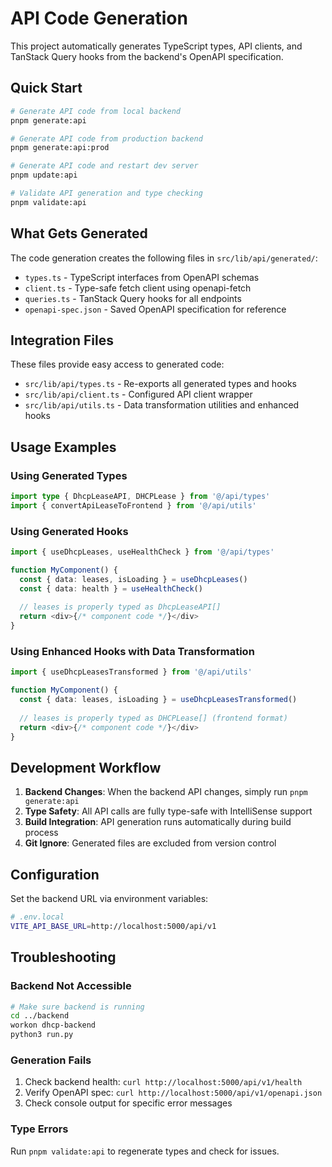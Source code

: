 # API Code Generation

This project automatically generates TypeScript types, API clients, and TanStack Query hooks from the backend's OpenAPI specification.

## Quick Start

```bash
# Generate API code from local backend
pnpm generate:api

# Generate API code from production backend  
pnpm generate:api:prod

# Generate API code and restart dev server
pnpm update:api

# Validate API generation and type checking
pnpm validate:api
```

## What Gets Generated

The code generation creates the following files in `src/lib/api/generated/`:

- `types.ts` - TypeScript interfaces from OpenAPI schemas
- `client.ts` - Type-safe fetch client using openapi-fetch
- `queries.ts` - TanStack Query hooks for all endpoints
- `openapi-spec.json` - Saved OpenAPI specification for reference

## Integration Files

These files provide easy access to generated code:

- `src/lib/api/types.ts` - Re-exports all generated types and hooks
- `src/lib/api/client.ts` - Configured API client wrapper
- `src/lib/api/utils.ts` - Data transformation utilities and enhanced hooks

## Usage Examples

### Using Generated Types

```typescript
import type { DhcpLeaseAPI, DHCPLease } from '@/api/types'
import { convertApiLeaseToFrontend } from '@/api/utils'
```

### Using Generated Hooks

```typescript
import { useDhcpLeases, useHealthCheck } from '@/api/types'

function MyComponent() {
  const { data: leases, isLoading } = useDhcpLeases()
  const { data: health } = useHealthCheck()
  
  // leases is properly typed as DhcpLeaseAPI[]
  return <div>{/* component code */}</div>
}
```

### Using Enhanced Hooks with Data Transformation

```typescript
import { useDhcpLeasesTransformed } from '@/api/utils'

function MyComponent() {
  const { data: leases, isLoading } = useDhcpLeasesTransformed()
  
  // leases is properly typed as DHCPLease[] (frontend format)
  return <div>{/* component code */}</div>
}
```

## Development Workflow

1. **Backend Changes**: When the backend API changes, simply run `pnpm generate:api`
2. **Type Safety**: All API calls are fully type-safe with IntelliSense support
3. **Build Integration**: API generation runs automatically during build process
4. **Git Ignore**: Generated files are excluded from version control

## Configuration

Set the backend URL via environment variables:

```bash
# .env.local
VITE_API_BASE_URL=http://localhost:5000/api/v1
```

## Troubleshooting

### Backend Not Accessible

```bash
# Make sure backend is running
cd ../backend
workon dhcp-backend
python3 run.py
```

### Generation Fails

1. Check backend health: `curl http://localhost:5000/api/v1/health`
2. Verify OpenAPI spec: `curl http://localhost:5000/api/v1/openapi.json`
3. Check console output for specific error messages

### Type Errors

Run `pnpm validate:api` to regenerate types and check for issues.
